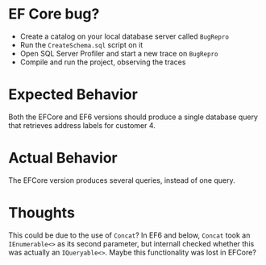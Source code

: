 # EF Core bug?

- Create a catalog on your local database server called `BugRepro`
- Run the `CreateSchema.sql` script on it
- Open SQL Server Profiler and start a new trace on `BugRepro`
- Compile and run the project, observing the traces

# Expected Behavior
Both the EFCore and EF6 versions should produce a single database query that retrieves address labels for customer 4.

# Actual Behavior
The EFCore version produces several queries, instead of one query.

# Thoughts
This could be due to the use of `Concat`? In EF6 and below, `Concat` took an `IEnumerable<>` as its second parameter, but internall checked whether this was actually an `IQueryable<>`. Maybe this functionality was lost in EFCore?

